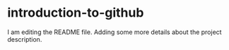 # introduction-to-github

I am editing the README file. Adding some more details about the project description.
